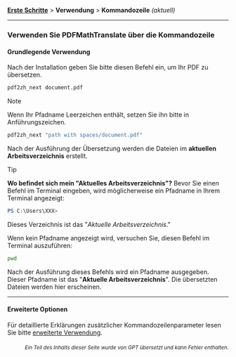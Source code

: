 [**Erste Schritte**](./getting-started.md) > **Verwendung** > **Kommandozeile** _(aktuell)_

---

### Verwenden Sie PDFMathTranslate über die Kommandozeile

#### Grundlegende Verwendung

Nach der Installation geben Sie bitte diesen Befehl ein, um Ihr PDF zu übersetzen.

```bash
pdf2zh_next document.pdf
```

> [!NOTE]
> 
> Wenn Ihr Pfadname Leerzeichen enthält, setzen Sie ihn bitte in Anführungszeichen.
> 
> ```bash
> pdf2zh_next "path with spaces/document.pdf"
> ```

Nach der Ausführung der Übersetzung werden die Dateien im **aktuellen Arbeitsverzeichnis** erstellt.

> [!TIP]
> **Wo befindet sich mein "Aktuelles Arbeitsverzeichnis"?**
> Bevor Sie einen Befehl im Terminal eingeben, wird möglicherweise ein Pfadname in Ihrem Terminal angezeigt:
> 
> ```powershell
> PS C:\Users\XXX>
> ```
> 
> Dieses Verzeichnis ist das "*Aktuelle Arbeitsverzeichnis*."
> 
> Wenn kein Pfadname angezeigt wird, versuchen Sie, diesen Befehl im Terminal auszuführen:
> 
> ```bash
> pwd
> ```
> 
> Nach der Ausführung dieses Befehls wird ein Pfadname ausgegeben. Dieser Pfadname ist das "**Aktuelle Arbeitsverzeichnis**". Die übersetzten Dateien werden hier erscheinen.

---

#### Erweiterte Optionen

Für detaillierte Erklärungen zusätzlicher Kommandozeilenparameter lesen Sie bitte [erweiterte Verwendung](./../advanced/advanced.md).

<div align="right"> 
<h6><small>Ein Teil des Inhalts dieser Seite wurde von GPT übersetzt und kann Fehler enthalten.</small></h6>